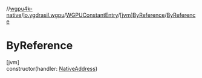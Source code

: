 //[wgpu4k-native](../../../../index.md)/[io.ygdrasil.wgpu](../../index.md)/[WGPUConstantEntry](../index.md)/[[jvm]ByReference](index.md)/[ByReference](-by-reference.md)

# ByReference

[jvm]\
constructor(handler: [NativeAddress](../../../ffi/-native-address/index.md))